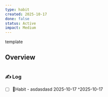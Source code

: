 ```yaml
---
type: habit
created: 2025-10-17
done: false
status: Active
impact: Medium
---
```


template
## Overview
```mindmapos-habit-monthly
```

### ✍️ Log

- [ ] 🔁Habit - asdasdasd 2025-10-17 ^2025-10-17
